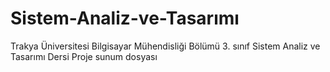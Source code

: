 # Sistem-Analiz-ve-Tasarımı

Trakya Üniversitesi Bilgisayar Mühendisliği Bölümü 3. sınıf Sistem Analiz ve Tasarımı Dersi Proje sunum dosyası
